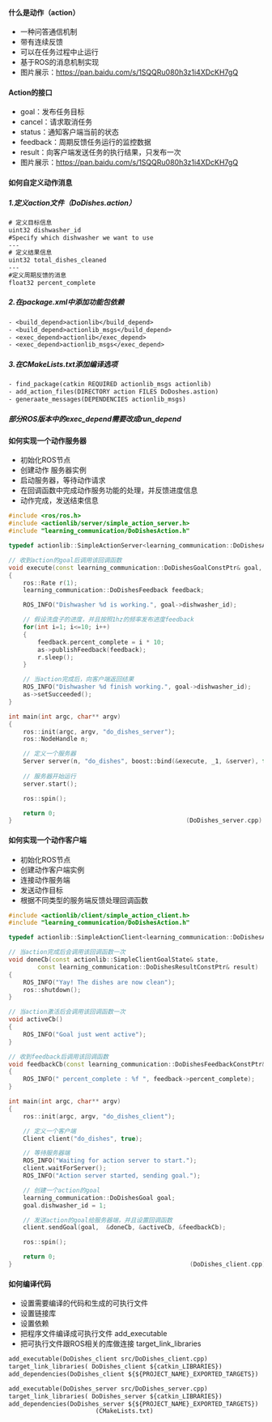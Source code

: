 #### 什么是动作（action）

* 一种问答通信机制
* 带有连续反馈
* 可以在任务过程中止运行
* 基于ROS的消息机制实现
* 图片展示：https://pan.baidu.com/s/1SQQRu080h3z1i4XDcKH7gQ





#### Action的接口

* goal：发布任务目标
* cancel：请求取消任务
* status：通知客户端当前的状态
* feedback：周期反馈任务运行的监控数据
* result：向客户端发送任务的执行结果，只发布一次
* 图片展示：https://pan.baidu.com/s/1SQQRu080h3z1i4XDcKH7gQ






#### 如何自定义动作消息

##### 1.定义action文件（DoDishes.action）

```txt
# 定义目标信息
uint32 dishwasher_id
#Specify which dishwasher we want to use
---
# 定义结果信息
uint32 total_dishes_cleaned
---
#定义周期反馈的消息
float32 percent_complete
```

##### 2.在package.xml中添加功能包依赖

```txt
- <build_depend>actionlib</build_depend>
- <build_depend>actionlib_msgs</build_depend>
- <exec_depend>actionlib</exec_depend>
- <exec_depend>actionlib_msgs</exec_depend>
```

##### 3.在CMakeLists.txt添加编译选项

```txt
- find_package(catkin REQUIRED actionlib_msgs actionlib)
- add_action_files(DIRECTORY action FILES DoDoshes.astion)
- generaate_messages(DEPENDENCIES actionlib_msgs)
```

##### 部分ROS版本中的exec_depend需要改成run_depend





#### 如何实现一个动作服务器

* 初始化ROS节点
* 创建动作 服务器实例
* 启动服务器，等待动作请求
* 在回调函数中完成动作服务功能的处理，并反馈进度信息
* 动作完成，发送结束信息

```c++
#include <ros/ros.h>
#include <actionlib/server/simple_action_server.h>
#include "learning_communication/DoDishesAction.h"

typedef actionlib::SimpleActionServer<learning_communication::DoDishesAction> Server;

// 收到action的goal后调用该回调函数
void execute(const learning_communication::DoDishesGoalConstPtr& goal, Server* as)
{
    ros::Rate r(1);
    learning_communication::DoDishesFeedback feedback;

    ROS_INFO("Dishwasher %d is working.", goal->dishwasher_id);

    // 假设洗盘子的进度，并且按照1hz的频率发布进度feedback
    for(int i=1; i<=10; i++)
    {
        feedback.percent_complete = i * 10;
        as->publishFeedback(feedback);
        r.sleep();
    }

    // 当action完成后，向客户端返回结果
    ROS_INFO("Dishwasher %d finish working.", goal->dishwasher_id);
    as->setSucceeded();
}

int main(int argc, char** argv)
{
    ros::init(argc, argv, "do_dishes_server");
    ros::NodeHandle n;

    // 定义一个服务器
    Server server(n, "do_dishes", boost::bind(&execute, _1, &server), false);
    
    // 服务器开始运行
    server.start();

    ros::spin();

    return 0;
}                                                (DoDishes_server.cpp)
```





#### 如何实现一个动作客户端

* 初始化ROS节点
* 创建动作客户端实例
* 连接动作服务端
* 发送动作目标
* 根据不同类型的服务端反馈处理回调函数

```c++
#include <actionlib/client/simple_action_client.h>
#include "learning_communication/DoDishesAction.h"

typedef actionlib::SimpleActionClient<learning_communication::DoDishesAction> Client;

// 当action完成后会调用该回调函数一次
void doneCb(const actionlib::SimpleClientGoalState& state,
        const learning_communication::DoDishesResultConstPtr& result)
{
    ROS_INFO("Yay! The dishes are now clean");
    ros::shutdown();
}

// 当action激活后会调用该回调函数一次
void activeCb()
{
    ROS_INFO("Goal just went active");
}

// 收到feedback后调用该回调函数
void feedbackCb(const learning_communication::DoDishesFeedbackConstPtr& feedback)
{
    ROS_INFO(" percent_complete : %f ", feedback->percent_complete);
}

int main(int argc, char** argv)
{
    ros::init(argc, argv, "do_dishes_client");

    // 定义一个客户端
    Client client("do_dishes", true);

    // 等待服务器端
    ROS_INFO("Waiting for action server to start.");
    client.waitForServer();
    ROS_INFO("Action server started, sending goal.");

    // 创建一个action的goal
    learning_communication::DoDishesGoal goal;
    goal.dishwasher_id = 1;

    // 发送action的goal给服务器端，并且设置回调函数
    client.sendGoal(goal,  &doneCb, &activeCb, &feedbackCb);

    ros::spin();

    return 0;
}                                                 (DoDishes_client.cpp)
```





#### 如何编译代码

* 设置需要编译的代码和生成的可执行文件
* 设置链接库
* 设置依赖
* 把程序文件编译成可执行文件                      add_executable
* 把可执行文件跟ROS相关的库做连接           target_link_libraries

```txt
add_executable(DoDishes_client src/DoDishes_client.cpp)
target_link_libraries( DoDishes_client ${catkin_LIBRARIES})
add_dependencies(DoDishes_client ${${PROJECT_NAME}_EXPORTED_TARGETS})

add_executable(DoDishes_server src/DoDishes_server.cpp)
target_link_libraries( DoDishes_server ${catkin_LIBRARIES})
add_dependencies(DoDishes_server ${${PROJECT_NAME}_EXPORTED_TARGETS})
						(CMakeLists.txt)
```







